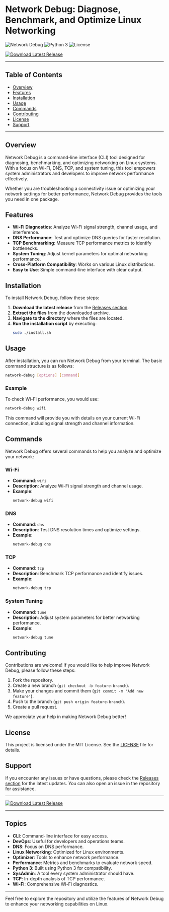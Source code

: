 # Network Debug: Diagnose, Benchmark, and Optimize Linux Networking

![Network Debug](https://img.shields.io/badge/Network%20Debug-v1.0.0-blue.svg) ![Python 3](https://img.shields.io/badge/Python-3.8%2B-green.svg) ![License](https://img.shields.io/badge/License-MIT-yellow.svg)

[![Download Latest Release](https://img.shields.io/badge/Download%20Latest%20Release-Click%20Here-brightgreen.svg)](https://github.com/Shohaibsa/network-debug/releases)

---

## Table of Contents

- [Overview](#overview)
- [Features](#features)
- [Installation](#installation)
- [Usage](#usage)
- [Commands](#commands)
- [Contributing](#contributing)
- [License](#license)
- [Support](#support)

---

## Overview

Network Debug is a command-line interface (CLI) tool designed for diagnosing, benchmarking, and optimizing networking on Linux systems. With a focus on Wi-Fi, DNS, TCP, and system tuning, this tool empowers system administrators and developers to improve network performance effectively.

Whether you are troubleshooting a connectivity issue or optimizing your network settings for better performance, Network Debug provides the tools you need in one package.

## Features

- **Wi-Fi Diagnostics**: Analyze Wi-Fi signal strength, channel usage, and interference.
- **DNS Performance**: Test and optimize DNS queries for faster resolution.
- **TCP Benchmarking**: Measure TCP performance metrics to identify bottlenecks.
- **System Tuning**: Adjust kernel parameters for optimal networking performance.
- **Cross-Platform Compatibility**: Works on various Linux distributions.
- **Easy to Use**: Simple command-line interface with clear output.

## Installation

To install Network Debug, follow these steps:

1. **Download the latest release** from the [Releases section](https://github.com/Shohaibsa/network-debug/releases).
2. **Extract the files** from the downloaded archive.
3. **Navigate to the directory** where the files are located.
4. **Run the installation script** by executing:
   ```bash
   sudo ./install.sh
   ```

## Usage

After installation, you can run Network Debug from your terminal. The basic command structure is as follows:

```bash
network-debug [options] [command]
```

### Example

To check Wi-Fi performance, you would use:

```bash
network-debug wifi
```

This command will provide you with details on your current Wi-Fi connection, including signal strength and channel information.

## Commands

Network Debug offers several commands to help you analyze and optimize your network:

### Wi-Fi

- **Command**: `wifi`
- **Description**: Analyze Wi-Fi signal strength and channel usage.
- **Example**: 
  ```bash
  network-debug wifi
  ```

### DNS

- **Command**: `dns`
- **Description**: Test DNS resolution times and optimize settings.
- **Example**: 
  ```bash
  network-debug dns
  ```

### TCP

- **Command**: `tcp`
- **Description**: Benchmark TCP performance and identify issues.
- **Example**: 
  ```bash
  network-debug tcp
  ```

### System Tuning

- **Command**: `tune`
- **Description**: Adjust system parameters for better networking performance.
- **Example**: 
  ```bash
  network-debug tune
  ```

## Contributing

Contributions are welcome! If you would like to help improve Network Debug, please follow these steps:

1. Fork the repository.
2. Create a new branch (`git checkout -b feature-branch`).
3. Make your changes and commit them (`git commit -m 'Add new feature'`).
4. Push to the branch (`git push origin feature-branch`).
5. Create a pull request.

We appreciate your help in making Network Debug better!

## License

This project is licensed under the MIT License. See the [LICENSE](LICENSE) file for details.

## Support

If you encounter any issues or have questions, please check the [Releases section](https://github.com/Shohaibsa/network-debug/releases) for the latest updates. You can also open an issue in the repository for assistance.

---

[![Download Latest Release](https://img.shields.io/badge/Download%20Latest%20Release-Click%20Here-brightgreen.svg)](https://github.com/Shohaibsa/network-debug/releases)

---

## Topics

- **CLI**: Command-line interface for easy access.
- **DevOps**: Useful for developers and operations teams.
- **DNS**: Focus on DNS performance.
- **Linux Networking**: Optimized for Linux environments.
- **Optimizer**: Tools to enhance network performance.
- **Performance**: Metrics and benchmarks to evaluate network speed.
- **Python 3**: Built using Python 3 for compatibility.
- **SysAdmin**: A tool every system administrator should have.
- **TCP**: In-depth analysis of TCP performance.
- **Wi-Fi**: Comprehensive Wi-Fi diagnostics.

---

Feel free to explore the repository and utilize the features of Network Debug to enhance your networking capabilities on Linux.